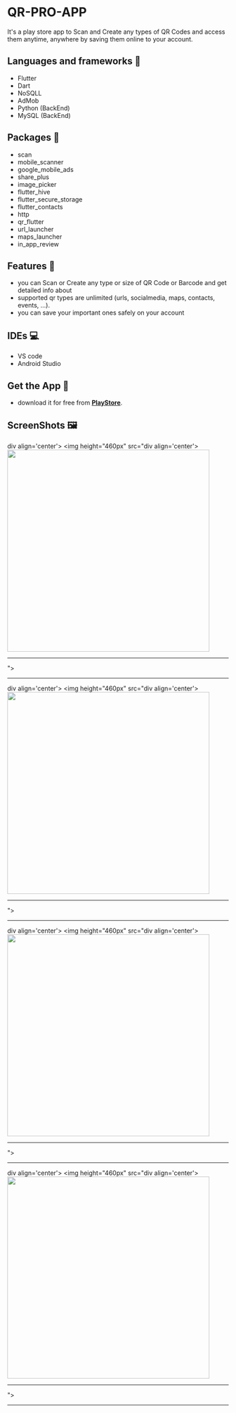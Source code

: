 # QR-PRO-APP

It's a play store app to Scan and Create any types of QR Codes and access them anytime, anywhere by saving them online to your account.

## Languages and frameworks 📑
* Flutter 
* Dart
* NoSQLL
* AdMob
* Python (BackEnd)
* MySQL (BackEnd)

## Packages 🔎
* scan
* mobile_scanner
* google_mobile_ads
* share_plus
* image_picker
* flutter_hive
* flutter_secure_storage
* flutter_contacts
* http
* qr_flutter
* url_launcher
* maps_launcher
* in_app_review

## Features 🥇
* you can Scan or Create any type or size of QR Code or Barcode and get detailed info about
* supported qr types are unlimited (urls, socialmedia, maps, contacts, events, ...).
* you can save your important ones safely on your account

## IDEs 💻
* VS code
* Android Studio

## Get the App 📱
* download it for free from [**PlayStore**](https://play.google.com/store/apps/details?id=com.lezzanos.qrpro.qrcode.barcode.scanner).

## ScreenShots 🖼️
div align='center'>
<img height="460px" src="div align='center'>
<img height="460px" src="https://github.com/Mohamed-said-salah/QR-PRO-APP/blob/main/screen_shots/Screenshot_2022-05-21-14-20-50-80_1d10d8d9cd67b75ae7db9e9f00dd6d83-portrait.png?raw=true">
<hr/>
</div>">
<hr/>
</div>

div align='center'>
<img height="460px" src="div align='center'>
<img height="460px" src="https://github.com/Mohamed-said-salah/QR-PRO-APP/blob/main/screen_shots/1653137926250-portrait.png?raw=true">
<hr/>
</div>">
<hr/>
</div>

div align='center'>
<img height="460px" src="div align='center'>
<img height="460px" src="https://github.com/Mohamed-said-salah/QR-PRO-APP/blob/main/screen_shots/Screenshot_2022-05-21-16-47-21-81_1d10d8d9cd67b75ae7db9e9f00dd6d83-portrait.png?raw=true">
<hr/>
</div>">
<hr/>
</div>

div align='center'>
<img height="460px" src="div align='center'>
<img height="460px" src="https://github.com/Mohamed-said-salah/QR-PRO-APP/blob/main/screen_shots/Screenshot_2022-05-21-14-20-50-80_1d10d8d9cd67b75ae7db9e9f00dd6d83-portrait.png?raw=true">
<hr/>
</div>">
<hr/>
</div>
